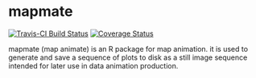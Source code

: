 # mapmate

[![Travis-CI Build Status](https://travis-ci.org/leonawicz/mapmate.svg?branch=master)](https://travis-ci.org/leonawicz/mapmate)
[![Coverage Status](https://img.shields.io/codecov/c/github/leonawicz/mapmate/master.svg)](https://codecov.io/github/leonawicz/mapmate?branch=master)

mapmate (map animate) is an R package for map animation. it is used to generate and save a sequence of plots to disk as a still image sequence intended for later use in data animation production.

